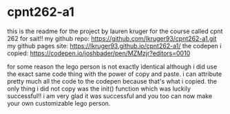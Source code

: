 # cpnt262-a1
this is the readme for the project by lauren kruger for the course called cpnt 262 for sait!!
my github repo: https://github.com/lkruger93/cpnt262-a1.git
my github pages site: https://lkruger93.github.io/cpnt262-a1/
the codepen i copied: https://codepen.io/joshbader/pen/MZMzjr?editors=0010

for some reason the lego person is not exactly identical although i did use the exact same code thing with the power of copy and paste.  i can attribute pretty much all the code to the codepen because that's what i copied.  the only thing i did not copy was the init() function which was luckily successful!!  i am very glad it was successful and you too can now make your own customizable lego person.
